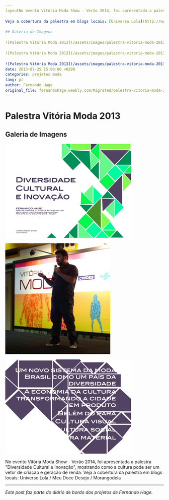 ```yaml
---
layoutNo evento Vitória Moda Show - Verão 2014, foi apresentada a palestra "Diversidade Cultural e Inovação", mostrando como a cultura pode ser um vetor de criação e geração de renda. 

Veja a cobertura da palestra em blogs locais: [Universo Lola](http://www.universolola.com/2o-dia-de-vm/) / [Meu Doce Desejo](http://meudocedesejo.com/o-segundo-dia-do-vitoria-moda-2013/) / [Morangodela](http://www.morangodela.com/2013/07/vitoria-moda-2013-2dia.html)

## Galeria de Imagens

![Palestra Vitória Moda 2013](/assets/images/palestra-vitoria-moda-2013-01.png)

![Palestra Vitória Moda 2013](/assets/images/palestra-vitoria-moda-2013-02.jpg)

![Palestra Vitória Moda 2013](/assets/images/palestra-vitoria-moda-2013-03.png)e: 'Palestra Vitória Moda 2013'
date: 2013-07-25 15:00:00 +0200
categories: projetos moda
lang: pt
author: Fernando Hage
original_file: fernandohage.weebly.com/Migrated/palestra-vitoria-moda-2013.html
---
```


# Palestra Vitória Moda 2013

## Galeria de Imagens

![Palestra Vitória Moda 2013](/assets/images/palestra-vitoria-moda-2013-01.png)

![Palestra Vitória Moda 2013](/assets/images/palestra-vitoria-moda-2013-02.jpg)

![Palestra Vitória Moda 2013](/assets/images/palestra-vitoria-moda-2013-03.png)

No evento Vitória Moda Show - Verão 2014, foi apresentada a palestra "Diversidade Cultural e Inovação", mostrando como a cultura pode ser um vetor de criação e geração de renda. Veja a cobertura da palestra em blogs locais: Universo Lola / Meu Doce Desejo / Morangodela

---

*Este post faz parte do diário de bordo dos projetos de Fernando Hage.*
